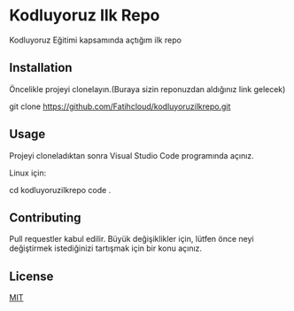 # Kodluyoruz Ilk Repo

Kodluyoruz Eğitimi kapsamında açtığım ilk repo

## Installation

Öncelikle projeyi clonelayın.(Buraya sizin reponuzdan aldığınız link gelecek)

git clone https://github.com/Fatihcloud/kodluyoruzilkrepo.git

## Usage

Projeyi cloneladıktan sonra Visual Studio Code programında açınız.

Linux için:

cd kodluyoruzilkrepo
code .

## Contributing

Pull requestler kabul edilir. Büyük değişiklikler için, lütfen önce neyi değiştirmek istediğinizi tartışmak için bir konu açınız.

## License

[MIT](https://choosealicense.com/licenses/mit/)
